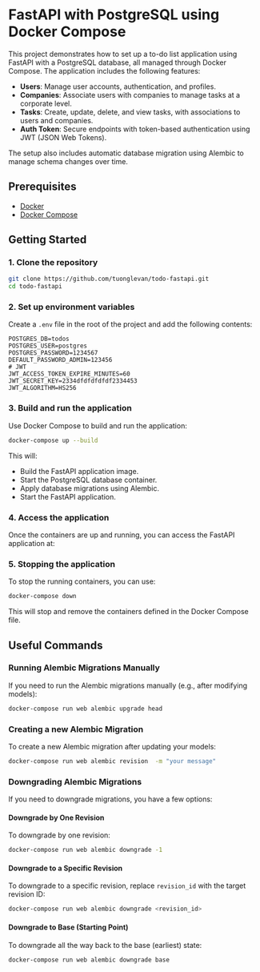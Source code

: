 # FastAPI with PostgreSQL using Docker Compose

This project demonstrates how to set up a to-do list application using FastAPI with a PostgreSQL database, all managed through Docker Compose. The application includes the following features:

- **Users**: Manage user accounts, authentication, and profiles.
- **Companies**: Associate users with companies to manage tasks at a corporate level.
- **Tasks**: Create, update, delete, and view tasks, with associations to users and companies.
- **Auth Token**: Secure endpoints with token-based authentication using JWT (JSON Web Tokens).

The setup also includes automatic database migration using Alembic to manage schema changes over time.


## Prerequisites

- [Docker](https://docs.docker.com/get-docker/)
- [Docker Compose](https://docs.docker.com/compose/install/)

## Getting Started

### 1. Clone the repository

```bash
git clone https://github.com/tuonglevan/todo-fastapi.git
cd todo-fastapi
```

### 2. Set up environment variables

Create a `.env` file in the root of the project and add the following contents:

```env
POSTGRES_DB=todos
POSTGRES_USER=postgres
POSTGRES_PASSWORD=1234567
DEFAULT_PASSWORD_ADMIN=123456
# JWT
JWT_ACCESS_TOKEN_EXPIRE_MINUTES=60
JWT_SECRET_KEY=2334dfdfdfdfdf2334453
JWT_ALGORITHM=HS256
```

### 3. Build and run the application

Use Docker Compose to build and run the application:

```bash
docker-compose up --build
```

This will:

- Build the FastAPI application image.
- Start the PostgreSQL database container.
- Apply database migrations using Alembic.
- Start the FastAPI application.

### 4. Access the application

Once the containers are up and running, you can access the FastAPI application at:

### 5. Stopping the application

To stop the running containers, you can use:

```bash
docker-compose down
```

This will stop and remove the containers defined in the Docker Compose file.
## Useful Commands

### Running Alembic Migrations Manually

If you need to run the Alembic migrations manually (e.g., after modifying models):

```bash
docker-compose run web alembic upgrade head
```

### Creating a new Alembic Migration

To create a new Alembic migration after updating your models:

```bash
docker-compose run web alembic revision  -m "your message"
```

### Downgrading Alembic Migrations

If you need to downgrade migrations, you have a few options:

#### Downgrade by One Revision

To downgrade by one revision:

```bash
docker-compose run web alembic downgrade -1
```

#### Downgrade to a Specific Revision

To downgrade to a specific revision, replace `revision_id` with the target revision ID:

```bash
docker-compose run web alembic downgrade <revision_id>
```

#### Downgrade to Base (Starting Point)

To downgrade all the way back to the base (earliest) state:

```bash
docker-compose run web alembic downgrade base
```
